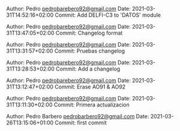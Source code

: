 Author: Pedro pedrobarebero92@gmail.com 
 Date: 2021-03-31T14:52:16+02:00 
 Commit: Add  DELFI-C3 to 'DATOS' module 

Author: Pedro pedrobarebero92@gmail.com 
 Date: 2021-03-31T13:47:05+02:00 
 Commit: Changelog format 

Author: Pedro pedrobarebero92@gmail.com 
 Date: 2021-03-31T13:31:57+02:00 
 Commit: Pruebas changelog 

Author: Pedro pedrobarebero92@gmail.com 
 Date: 2021-03-31T13:28:53+02:00 
 Commit: Add a changelog 

Author: Pedro pedrobarebero92@gmail.com 
 Date: 2021-03-31T13:12:47+02:00 
 Commit: Erase AO91 & AO92 

Author: Pedro pedrobarebero92@gmail.com 
 Date: 2021-03-31T13:11:30+02:00 
 Commit: Primera actualizacion 

Author: Pedro Barbero pedrobarbero92@gmail.com 
 Date: 2021-03-26T13:15:06+01:00 
 Commit: first commit 